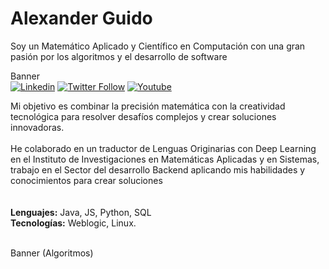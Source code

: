 # Alexander Guido
Soy un Matemático Aplicado y Científico en Computación con una gran pasión por los algoritmos y el desarrollo de software



Banner
</br>
[![Linkedin](https://img.shields.io/badge/LinkedIn-0077B5?style=for-the-badge&logo=linkedin&logoColor=white)](https://www.linkedin.com/in/alxguido/) 
[![Twitter Follow](https://img.shields.io/badge/AlxGuido-000000?style=for-the-badge&logo=x&logoColor=white)](https://twitter.com/AlxGuido)
[![Youtube](https://img.shields.io/badge/Suscribe-FF0000?style=for-the-badge&logo=youtube&logoColor=white)](https://www.youtube.com/channel/UCadbSxLMjGApOHCK7YeFXug)

Mi objetivo es combinar la precisión matemática con la creatividad tecnológica para resolver desafíos complejos y crear soluciones innovadoras. <br></br>
He colaborado en un traductor de Lenguas Originarias con Deep Learning en el Instituto de Investigaciones en Matemáticas Aplicadas y en Sistemas, trabajo en el Sector del desarrollo Backend aplicando mis habilidades y conocimientos para crear soluciones </br></br></br>
<b>Lenguajes:</b>		Java, JS, Python, SQL </br>
<b>Tecnologías:</b>  Weblogic, Linux. 


</br>
Banner (Algoritmos)
